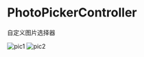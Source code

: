# PhotoPickerController
自定义图片选择器

![pic1](https://github.com/yuyedaidao/PhotoPickerController/blob/master/demo1.jpg)
![pic2](https://github.com/yuyedaidao/PhotoPickerController/blob/master/demo2.jpg)
